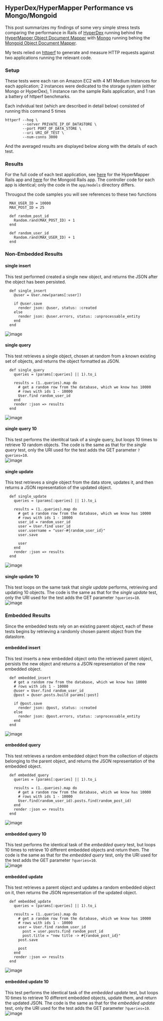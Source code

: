 ## HyperDex/HyperMapper Performance vs Mongo/Mongoid

This post summarizes my findings of some very simple stress tests comparing the performance in Rails of [HyperDex](hyperdex.org) running behind the [HyperMapper Object Document Mapper](https://github.com/goggin13/HyperMapper) with [Mongo](http://www.mongodb.org/) running behing the [Mongoid Object Document Mapper](Mongoid.org).

My tests relied on [httperf](http://www.hpl.hp.com/research/linux/httperf/) to generate and measure HTTP requests against two applications running the relevant code.  

### Setup

These tests were each ran on Amazon EC2 with 4 M1 Medium Instances for each application; 2 instances were dedicated to the storage system (either Mongo or HyperDex), 1 instance ran the sample Rails application, and 1 ran a battery of httperf benchmarks.

Each indvidual test (which are described in detail below) consisted of running this command 5 times  

```
httperf --hog \
        --server PRIVATE_IP_OF_DATASTORE \
        --port PORT_OF_DATA_STORE \
        --uri URI_OF_TEST \
        --num-conns 3000
```

And the averaged results are displayed below along with the details of each test.

### Results

For the full code of each test application, see [here](https://github.com/goggin13/HyperMapperExamples/tree/master/perf_hyper_mapper) for the HyperMapper Rails app and [here](https://github.com/goggin13/HyperMapperExamples/tree/master/perf_mongoid) for the Mongoid Rails app.  The controller code for each app is identical; only the code in the `app/models` directory differs.  

Througout the code samples you will see references to these two functions  
  
```
  MAX_USER_ID = 10000
  MAX_POST_ID = 25
  
  def random_post_id
    Random.rand(MAX_POST_ID) + 1
  end
    
  def random_user_id
    Random.rand(MAX_USER_ID) + 1
  end
```  

### Non-Embedded Results

#### single insert  
This test performed created a single new object, and returns the JSON after the object has been persisted.   

```
  def single_insert
    @user = User.new(params[:user])

    if @user.save
      render json: @user, status: :created
    else
      render json: @user.errors, status: :unprocessable_entity
    end
  end
```
![image](https://s3.amazonaws.com/matt-goggin/random/hyper-mapper/single_insert.png)  

#### single query  
This test retrieves a single object, chosen at random from a known existing set of objects, and returns the object formatted as JSON.  

```
  def single_query
    queries = (params[:queries] || 1).to_i

    results = (1..queries).map do
      # get a random row from the database, which we know has 10000
      # rows with ids 1 - 10000
      User.find random_user_id
    end
    render :json => results
  end
```  
![image](https://s3.amazonaws.com/matt-goggin/random/hyper-mapper/single_query.png)  

#### single query 10  
This test performs the identitcal task of a single query, but loops 10 times to retrieve 10 random objects.  The code is the same as that for the *single query* test, only the URI used for the test adds the GET parameter `?queries=10`.  
![image](https://s3.amazonaws.com/matt-goggin/random/hyper-mapper/single_query_10.png)  

#### single update  
This test retrieves a single object from the data store, updates it, and then returns a JSON representation of the updated object.  

```
  def single_update
    queries = (params[:queries] || 1).to_i

    results = (1..queries).map do
      # get a random row from the database, which we know has 10000
      # rows with ids 1 - 10000
      user_id = random_user_id
      user = User.find user_id
      user.username = "user-#{random_user_id}"
      user.save

      user
    end
    render :json => results
  end
```
![image](https://s3.amazonaws.com/matt-goggin/random/hyper-mapper/single_update.png)  

#### single update 10  
This test loops on the same task that *single update* performs, retrieving and updating 10 objects.  The code is the same as that for the *single update* test, only the URI used for the test adds the GET parameter `?queries=10`.   
![image](https://s3.amazonaws.com/matt-goggin/random/hyper-mapper/single_update_10.png)  

### Embedded Results

Since the embedded tests rely on an existing parent object, each of these tests begins by retrieving a randomly chosen parent object from the datastore.

#### embedded insert   
This test inserts a new embedded object onto the retrieved parent object, persists the new object and returns a JSON representation of the new embedded object.    

```
  def embedded_insert
    # get a random row from the database, which we know has 10000
    # rows with ids 1 - 10000
    @user = User.find random_user_id
  	@post = @user.posts.build params[:post]
    
    if @post.save
      render json: @post, status: :created
    else
      render json: @post.errors, status: :unprocessable_entity
    end
  end
```

![image](https://s3.amazonaws.com/matt-goggin/random/hyper-mapper/embedded_insert.png)  

#### embedded query  
This test retrieves a random embedded object from the collection of objects belonging to the parent object, and returns the JSON representation of the embedded object.  

```
  def embedded_query
    queries = (params[:queries] || 1).to_i

    results = (1..queries).map do
      # get a random row from the database, which we know has 10000
      # rows with ids 1 - 10000
      User.find(random_user_id).posts.find(random_post_id)
    end
    render :json => results
  end
```
![image](https://s3.amazonaws.com/matt-goggin/random/hyper-mapper/embedded_query.png)  

#### embedded query 10
This test performs the identical task of the *embedded query* test, but loops 10 times to retrieve 10 different embedded objects and return them.  The code is the same as that for the *embedded query* test, only the URI used for the test adds the GET parameter `?queries=10`.  
![image](https://s3.amazonaws.com/matt-goggin/random/hyper-mapper/embedded_query_10.png)  

#### embedded update
This test retrieves a parent object and updates a random embedded object on it, then returns the JSON representation of the updated object.  

```
  def embedded_update
    queries = (params[:queries] || 1).to_i

    results = (1..queries).map do
      # get a random row from the database, which we know has 10000
      # rows with ids 1 - 10000
      user = User.find random_user_id
    	post = user.posts.find random_post_id
    	post.title = "new title -> #{random_post_id}"
      post.save

      post
    end
    render :json => results    
  end
```
![image](https://s3.amazonaws.com/matt-goggin/random/hyper-mapper/embedded_update.png)  

#### embedded update 10
This test performs the identical task of the *embedded update* test, but loops 10 times to retrieve 10 different embedded objects, update them, and return the updated JSON.  The code is the same as that for the *embedded update* test, only the URI used for the test adds the GET parameter `?queries=10`.  
![image](https://s3.amazonaws.com/matt-goggin/random/hyper-mapper/embedded_update_10.png)  
